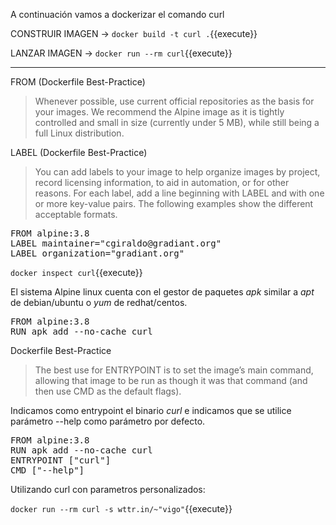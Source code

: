 
A continuación vamos a dockerizar el comando curl

CONSTRUIR IMAGEN -> `docker build -t curl .`{{execute}}

LANZAR IMAGEN -> `docker run --rm curl`{{execute}}

---

FROM (Dockerfile Best-Practice)

>Whenever possible, use current official repositories as the basis for your images. 
We recommend the Alpine image as it is tightly controlled and small in size (currently under 5 MB), 
while still being a full Linux distribution.

LABEL (Dockerfile Best-Practice)
>You can add labels to your image to help organize images by project, record licensing information, to aid in automation, or for other reasons. For each label, add a line beginning with LABEL and with one or more key-value pairs. The following examples show the different acceptable formats.

<pre class="file" data-filename="Dockerfile" data-target="replace">
FROM alpine:3.8
LABEL maintainer="cgiraldo@gradiant.org"
LABEL organization="gradiant.org"
</pre>

`docker inspect curl`{{execute}}          

El sistema Alpine linux cuenta con el gestor de paquetes _apk_ similar a _apt_ de debian/ubuntu o _yum_ de redhat/centos.

<pre class="file" data-filename="Dockerfile" data-target="replace">
FROM alpine:3.8
RUN apk add --no-cache curl
</pre>

Dockerfile Best-Practice
>The best use for ENTRYPOINT is to set the image’s main command, allowing that image to be run as though it was that command (and then use CMD as the default flags).

Indicamos como entrypoint el binario _curl_ e indicamos que se utilice parámetro --help como parámetro por defecto.

<pre class="file" data-filename="Dockerfile" data-target="replace">
FROM alpine:3.8
RUN apk add --no-cache curl
ENTRYPOINT ["curl"]
CMD ["--help"]
</pre>


Utilizando curl con parametros personalizados:

`docker run --rm curl -s wttr.in/~"vigo"`{{execute}}
